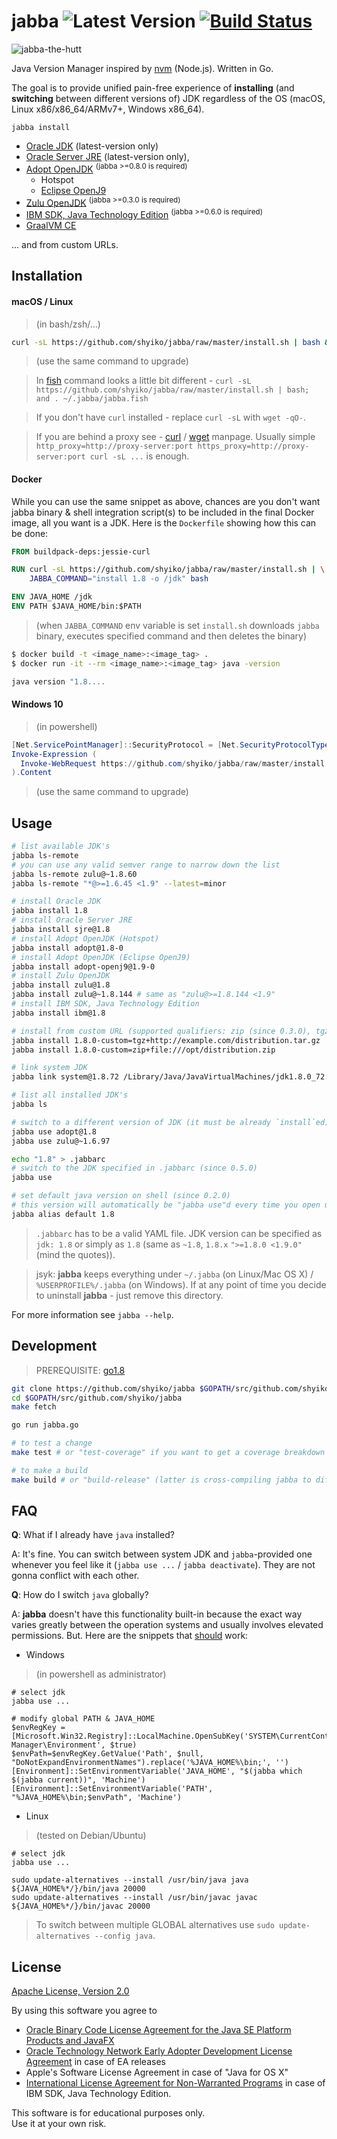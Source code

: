 # jabba ![Latest Version](https://img.shields.io/badge/latest-0.9.4-blue.svg) [![Build Status](https://travis-ci.org/shyiko/jabba.svg?branch=master)](https://travis-ci.org/shyiko/jabba)

![jabba-the-hutt](https://cloud.githubusercontent.com/assets/370176/13943697/e6098ed0-efbb-11e5-9630-3ff0d0d0403d.jpg)

Java Version Manager inspired by [nvm](https://github.com/creationix/nvm) (Node.js). Written in Go.

The goal is to provide unified pain-free experience of **installing** (and **switching** between different versions of) JDK regardless of
the OS (macOS, Linux x86/x86_64/ARMv7+, Windows x86_64). 

`jabba install`
- [Oracle JDK](http://www.oracle.com/technetwork/java/javase/archive-139210.html) (latest-version only)
- [Oracle Server JRE](http://www.oracle.com/technetwork/java/javase/downloads/server-jre8-downloads-2133154.html) (latest-version only), 
- [Adopt OpenJDK](https://adoptopenjdk.net/) <sup>(jabba >=0.8.0 is required)</sup> 
  - Hotspot 
  - [Eclipse OpenJ9](https://www.eclipse.org/openj9/oj9_faq.html)
- [Zulu OpenJDK](http://zulu.org/) <sup>(jabba >=0.3.0 is required)</sup>
- [IBM SDK, Java Technology Edition](https://developer.ibm.com/javasdk/) <sup>(jabba >=0.6.0 is required)</sup> 
- [GraalVM CE](https://www.graalvm.org/)

... and from custom URLs.

## Installation

#### macOS / Linux

> (in bash/zsh/...)

```sh
curl -sL https://github.com/shyiko/jabba/raw/master/install.sh | bash && . ~/.jabba/jabba.sh
```

> (use the same command to upgrade)

> In [fish](https://fishshell.com/) command looks a little bit different - 
`curl -sL https://github.com/shyiko/jabba/raw/master/install.sh | bash; and . ~/.jabba/jabba.fish` 

> If you don't have `curl` installed - replace `curl -sL` with `wget -qO-`.

> If you are behind a proxy see -
[curl](https://curl.haxx.se/docs/manpage.html#ENVIRONMENT) / 
[wget](https://www.gnu.org/software/wget/manual/wget.html#Proxies) manpage. 
Usually simple `http_proxy=http://proxy-server:port https_proxy=http://proxy-server:port curl -sL ...` is enough. 

#### Docker

While you can use the same snippet as above, chances are you don't want jabba binary & shell 
integration script(s) to be included in the final Docker image, all you want is a JDK. Here is the `Dockerfile` showing how this can be done:

```dockerfile
FROM buildpack-deps:jessie-curl

RUN curl -sL https://github.com/shyiko/jabba/raw/master/install.sh | \
    JABBA_COMMAND="install 1.8 -o /jdk" bash

ENV JAVA_HOME /jdk
ENV PATH $JAVA_HOME/bin:$PATH
```

> (when `JABBA_COMMAND` env variable is set `install.sh` downloads `jabba` binary, executes specified command and then deletes the binary)

```sh
$ docker build -t <image_name>:<image_tag> .
$ docker run -it --rm <image_name>:<image_tag> java -version

java version "1.8....
```

#### Windows 10

> (in powershell)

```powershell
[Net.ServicePointManager]::SecurityProtocol = [Net.SecurityProtocolType]::Tls12
Invoke-Expression (
  Invoke-WebRequest https://github.com/shyiko/jabba/raw/master/install.ps1 -UseBasicParsing
).Content
```

> (use the same command to upgrade)

## Usage

```sh
# list available JDK's
jabba ls-remote
# you can use any valid semver range to narrow down the list
jabba ls-remote zulu@~1.8.60
jabba ls-remote "*@>=1.6.45 <1.9" --latest=minor

# install Oracle JDK
jabba install 1.8
# install Oracle Server JRE
jabba install sjre@1.8  
# install Adopt OpenJDK (Hotspot)
jabba install adopt@1.8-0
# install Adopt OpenJDK (Eclipse OpenJ9)
jabba install adopt-openj9@1.9-0
# install Zulu OpenJDK
jabba install zulu@1.8
jabba install zulu@~1.8.144 # same as "zulu@>=1.8.144 <1.9" 
# install IBM SDK, Java Technology Edition
jabba install ibm@1.8

# install from custom URL (supported qualifiers: zip (since 0.3.0), tgz, dmg, bin)
jabba install 1.8.0-custom=tgz+http://example.com/distribution.tar.gz
jabba install 1.8.0-custom=zip+file:///opt/distribution.zip

# link system JDK
jabba link system@1.8.72 /Library/Java/JavaVirtualMachines/jdk1.8.0_72.jdk

# list all installed JDK's
jabba ls

# switch to a different version of JDK (it must be already `install`ed)
jabba use adopt@1.8
jabba use zulu@~1.6.97

echo "1.8" > .jabbarc
# switch to the JDK specified in .jabbarc (since 0.5.0)
jabba use

# set default java version on shell (since 0.2.0)
# this version will automatically be "jabba use"d every time you open up a new terminal
jabba alias default 1.8
```

> `.jabbarc` has to be a valid YAML file. JDK version can be specified as `jdk: 1.8` or simply as `1.8` 
(same as `~1.8`, `1.8.x` `">=1.8.0 <1.9.0"` (mind the quotes)).

> jsyk: **jabba** keeps everything under `~/.jabba` (on Linux/Mac OS X) / `%USERPROFILE%/.jabba` (on Windows). If at any point of time you decide to uninstall **jabba** - just remove this directory. 

For more information see `jabba --help`.  

## Development

> PREREQUISITE: [go1.8](https://github.com/moovweb/gvm)

```sh
git clone https://github.com/shyiko/jabba $GOPATH/src/github.com/shyiko/jabba 
cd $GOPATH/src/github.com/shyiko/jabba 
make fetch

go run jabba.go

# to test a change
make test # or "test-coverage" if you want to get a coverage breakdown

# to make a build
make build # or "build-release" (latter is cross-compiling jabba to different OSs/ARCHs)   
```

## FAQ

**Q**: What if I already have `java` installed?

A: It's fine. You can switch between system JDK and `jabba`-provided one whenever you feel like it (`jabba use ...` / `jabba deactivate`). 
They are not gonna conflict with each other.

**Q**: How do I switch `java` globally?

A: **jabba** doesn't have this functionality built-in because the exact way varies greatly between the operation systems and usually 
involves elevated permissions. But. Here are the snippets that <u>should</u> work:    

* Windows

> (in powershell as administrator)

```
# select jdk
jabba use ...

# modify global PATH & JAVA_HOME
$envRegKey = [Microsoft.Win32.Registry]::LocalMachine.OpenSubKey('SYSTEM\CurrentControlSet\Control\Session Manager\Environment', $true)
$envPath=$envRegKey.GetValue('Path', $null, "DoNotExpandEnvironmentNames").replace('%JAVA_HOME%\bin;', '')
[Environment]::SetEnvironmentVariable('JAVA_HOME', "$(jabba which $(jabba current))", 'Machine')
[Environment]::SetEnvironmentVariable('PATH', "%JAVA_HOME%\bin;$envPath", 'Machine')
```

* Linux

> (tested on Debian/Ubuntu)

```
# select jdk
jabba use ...

sudo update-alternatives --install /usr/bin/java java ${JAVA_HOME%*/}/bin/java 20000
sudo update-alternatives --install /usr/bin/javac javac ${JAVA_HOME%*/}/bin/javac 20000
```

> To switch between multiple GLOBAL alternatives use `sudo update-alternatives --config java`.

## License

[Apache License, Version 2.0](http://www.apache.org/licenses/LICENSE-2.0)

By using this software you agree to
- [Oracle Binary Code License Agreement for the Java SE Platform Products and JavaFX](http://www.oracle.com/technetwork/java/javase/terms/license/index.html)
- [Oracle Technology Network Early Adopter Development License Agreement](http://www.oracle.com/technetwork/licenses/ea-license-noexhibits-1938914.html) in case of EA releases
- Apple's Software License Agreement in case of "Java for OS X"
- [International License Agreement for Non-Warranted Programs](http://www14.software.ibm.com/cgi-bin/weblap/lap.pl?la_formnum=&li_formnum=L-PMAA-A3Z8P2&l=en) in case of IBM SDK, Java Technology Edition.

This software is for educational purposes only.  
Use it at your own risk. 
